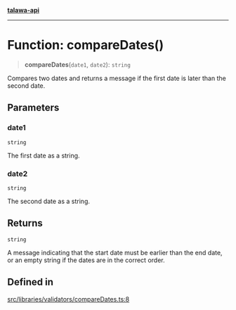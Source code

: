 [**talawa-api**](../../../../README.md)

***

# Function: compareDates()

> **compareDates**(`date1`, `date2`): `string`

Compares two dates and returns a message if the first date is later than the second date.

## Parameters

### date1

`string`

The first date as a string.

### date2

`string`

The second date as a string.

## Returns

`string`

A message indicating that the start date must be earlier than the end date, or an empty string if the dates are in the correct order.

## Defined in

[src/libraries/validators/compareDates.ts:8](https://github.com/Suyash878/talawa-api/blob/095e6964ce2a06c1c30d1acf81b6162203f1db91/src/libraries/validators/compareDates.ts#L8)
